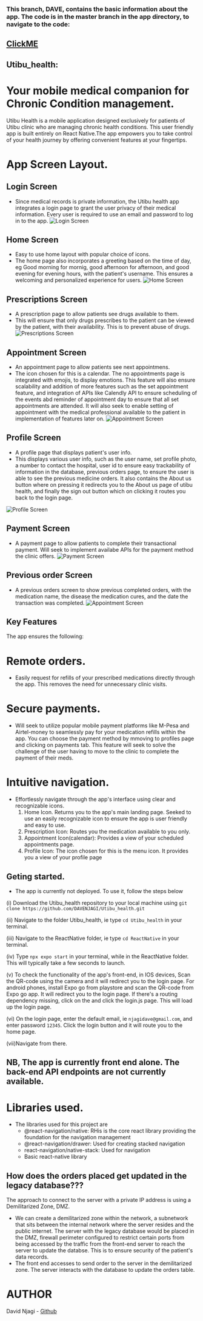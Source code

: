 
### This branch, DAVE, contains the basic information about the app. The code is in the master branch in the app directory, to navigate to the code:
## [ClickME](https://www.github.com/DAVENJAGI/Utibu_health/tree/master)


## Utibu_health:
# Your mobile medical companion for Chronic Condition management.

Utibu Health is a mobile application designed exclusively for patients of Utibu clinic who are managing chronic health conditions. This user friendly app  is built entirely on React Native.The app empowers you to take control of your health journey by offering convenient features at your fingertips. 

# App Screen Layout.

## Login Screen
* Since medical records is private information, the Utibu health app integrates a login page to grant the user privacy of their medical information. Every user is required to use an email and password to log in to the app.
![Login Screen](/pics/login.jpeg)

## Home Screen
* Easy to use home layout with popular choice of icons.
* The home page also incorporates a greeting based on the time of day, eg Good morning for mornig, good afternoon for afternoon, and good evening for evening hours, with the patient's username. This ensures a welcoming and personalized experience for users.
![Home Screen](/pics/home.jpeg)

## Prescriptions Screen
* A prescription page to allow patients see drugs available to them.
* This will ensure that only drugs prescribes to the patient can be viewed by the patient, with their availability. This is to prevent abuse of drugs.
![Prescriptions Screen](/pics/prescriptions.jpeg)

## Appointment Screen
* An appointment page to allow patients see next appointmens.
* The icon chosen for this is a calendar. The no appointments page is integrated with emojis, to display emotions. This feature will also ensure scalability and addition of more features such as the set appointment feature, and integration of APIs like Calendly API to ensure scheduling of the events abd reminder of appointment day to ensure that all set appointments are attended. It will also seek to enable setting of appointment with the medical professional available to the patient in implementation of features later on.
![Appointment Screen](/pics/appointments.jpeg)

## Profile Screen
* A profile page that displays patient's user info.
* This displays various user info, such as the user name, set profile photo, a number to contact the hospital, user id to ensure easy trackability of information in the database, previous orders page, to ensure the user is able to see the previous medicine orders. It also contains the About us button where on pressing it redirects you to the About us page of utibu health, and finally the sign out button which on clicking it routes you back to the login page.

![Profile Screen](/pics/profile.jpeg)

## Payment Screen
* A payment page to allow patients to complete their transactional payment. Will seek to implement availabe APIs for the payment method the clinic offers.
![Payment Screen](/pics/payment.jpeg)

## Previous order Screen
* A previous orders screen to show previous completed orders, with the medication name, the disease the medication cures, and the date the transaction was completed.
![Appointment Screen](/pics/previous.jpeg)


## Key Features
The app ensures the following:
# Remote orders.
* Easily request for refills of your prescribed medications directly through the app. This removes the need for unnecessary clinic visits.

 # Secure payments.
* Will seek to utilize popular mobile payment platforms like M-Pesa and Airtel-money to seamlessly pay for your medication refills within the app. You can choose the payment method by mmoving to profiles page and clicking on payments tab. This feature will seek to solve the challenge of the user having to move to the clinic to complete the payment of their meds. 

 # Intuitive navigation.
* Effortlessly navigate through the app's interface using clear and recognizable icons.
    1. Home Icon. Returns you to the app's main landing page. Seeked to use an easily recognizable icon to ensure the app is user friendly and easy to use.
    2. Prescription Icon: Routes you the medication available to you only.
    3. Appointment Icon(calendar): Provides a view of your scheduled appointments page.
    4. Profile Icon: The icon chosen for this is the menu icon. It provides you a view of your profile page

## Geting started.
* The app is currently not deployed. To use it, follow the steps below

(i) Download the Utibu_health repository to your local machine using ```git clone https://github.com/DAVENJAGI/Utibu_health.git```

(ii) Navigate to the folder Utibu_health, ie type ```cd Utibu_health``` in your terminal.

(iii) Navigate to the ReactNative folder, ie type ```cd ReactNative``` in your terminal.

(iv) Type ```npx expo start``` in your terminal, while in the ReactNative folder. This will typically take a few seconds to launch.

(v) To check the functionality of the app's front-end, in IOS devices, Scan the QR-code using the camera and it will redirect you to the login page. For android phones, install Expo go from playstore and scan the QR-code from Expo go app. It will redirect you to the login page. If there's a routing dependency missing, click on the  and click the login.js page. This will load up the login page.

(vi) On the login page, enter the default email, ie ```njagidave@gmail.com```, and enter password ```12345```. Click the login button and it will route you to the home page.

(vii)Navigate from there.

## NB, The app is currently front end alone. The back-end API endpoints are not currently available.

# Libraries used.
* The libraries used for this project are
    * @react-navigation/native: RHis is the core react library providing the foundation for the navigation management
    * @react-navigation/drawer: Used for creating stacked navigation
    * react-navigation/native-stack: Used for navigation
    * Basic react-native library


## How does the orders placed get updated in the legacy database???
The approach to connect to the server with a private IP address is using a Demilitarized Zone, DMZ.
* We can create a demilitarized zone within the network, a subnetwork that sits between the internal network where the server resides and the public internet. The server with the legacy database would be placed in the DMZ, firewall perimeter configured to restrict certain ports from being accessed by the traffic from the front-end server to reach the server to update the databse. This is to ensure security of the patient's data records.
* The front end accesses to send order to the server in the demilitarized zone. The server interacts with the database to update the orders table.

# AUTHOR
David Njagi - [Github](https://github.com/DAVENJAGI)
